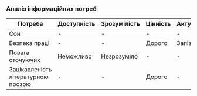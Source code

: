 ### Аналіз інформаційних потреб
|               Потреба              | Доступність | Зрозумілість |   Цінність  | Актуальність |
| ---------------------------------- | ----------- | -----------  | ----------- | ------------ |
|                Сон                 |      -      |       -      |      -      |      -       |
|            Безпека праці           |      -      |       -      |    Дорого   |   Запізно    |
|          Повага оточуючих          |  Неможливо  | Незрозуміло  |      -      |      -       |
| Зацікавленість літературною прозою |      -      |       -      |    Дорого   |      -       |
